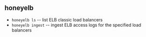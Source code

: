 ## honeyelb

- `honeyelb ls` -- list ELB classic load balancers
- `honeyelb ingest` -- ingest ELB access logs for the specified load balancers
